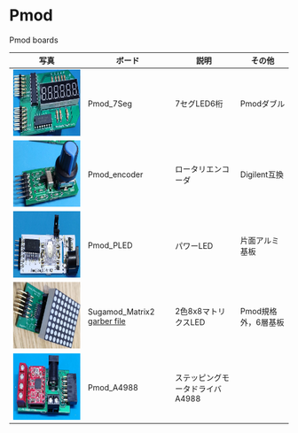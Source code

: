 # Pmod
 Pmod boards

写真 | ボード | 説明 | その他
---|---|---|---
<img src="Pmod_7Seg/pic.jpg" height="120"> | Pmod_7Seg | 7セグLED6桁 | Pmodダブル
<img src="Pmod_encoder/re.jpg" height="120"> | Pmod_encoder | ロータリエンコーダ | Digilent互換
<img src="Pmod_PLED/pmod_led.jpg" height="120"> | Pmod_PLED | パワーLED | 片面アルミ基板
<img src="Pmod_Matrix2/matrix.jpg" height="120"> | Sugamod_Matrix2 <a href="https://github.com/Lathe-Mariel/Pmod/tree/main/Pmod_Matrix2/output/output.zip">garber file</a> | 2色8x8マトリクスLED | Pmod規格外，6層基板
<img src="Pmod_A4988/pmod_a4988.jpg" height="120"> | Pmod_A4988 | ステッピングモータドライバA4988
